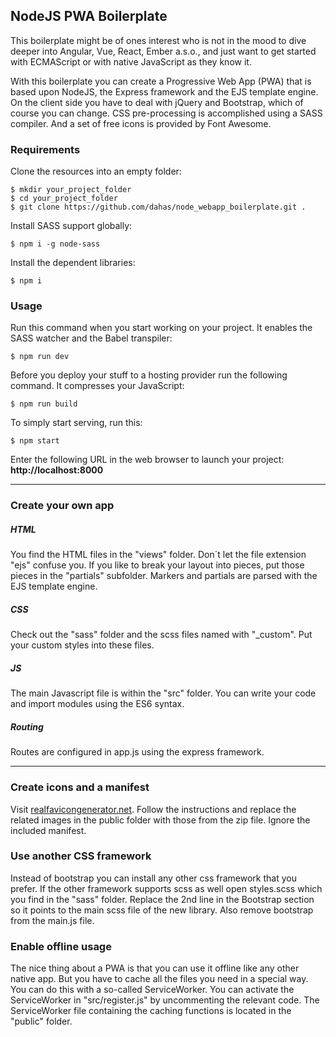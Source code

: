 ## NodeJS PWA Boilerplate

This boilerplate might be of ones interest who is not in the mood to dive deeper into Angular, Vue, React, Ember a.s.o., and just want to get started with ECMAScript or with native JavaScript as they know it.

With this boilerplate you can create a Progressive Web App (PWA) that is based upon NodeJS, the Express framework and the EJS template engine. On the client side you have to deal with jQuery and Bootstrap, which of course you can change. CSS pre-processing is accomplished using a SASS compiler. And a set of free icons is provided by Font Awesome.

### Requirements

Clone the resources into an empty folder:
```
$ mkdir your_project_folder
$ cd your_project_folder
$ git clone https://github.com/dahas/node_webapp_boilerplate.git .
```

Install SASS support globally:

```
$ npm i -g node-sass
```

Install the dependent libraries:
```
$ npm i
```

### Usage

Run this command when you start working on your project. It enables the SASS watcher and the Babel transpiler:

```
$ npm run dev
```

Before you deploy your stuff to a hosting provider run the following command. It compresses your JavaScript:

```
$ npm run build
```

To simply start serving, run this:

```
$ npm start
```

Enter the following URL in the web browser to launch your project:
**http://localhost:8000**

<hr>

### Create your own app

##### HTML

You find the HTML files in the "views" folder. Don´t let the file extension "ejs" confuse you. If you like to break your layout into pieces, put those pieces in the "partials" subfolder. Markers and partials are parsed with the EJS template engine.

##### CSS

Check out the "sass" folder and the scss files named with "_custom". Put your custom styles into these files.

##### JS

The main Javascript file is within the "src" folder. You can write your code and import modules using the ES6 syntax.

##### Routing

Routes are configured in app.js using the express framework. 

<hr>

### Create icons and a manifest

Visit [realfavicongenerator.net](https://realfavicongenerator.net). Follow the instructions and replace the related images in the public folder with those from the zip file. Ignore the included manifest.

### Use another CSS framework

Instead of bootstrap you can install any other css framework that you prefer. If the other framework supports scss as well open styles.scss which you find in the "sass" folder. Replace the 2nd line in the Bootstrap section so it points to the main scss file of the new library. Also remove bootstrap from the main.js file.

### Enable offline usage

The nice thing about a PWA is that you can use it offline like any other native app. But you have to cache all the files you need in a special way. You can do this with a so-called ServiceWorker. You can activate the ServiceWorker in "src/register.js" by uncommenting the relevant code. The ServiceWorker file containing the caching functions is located in the "public" folder.
